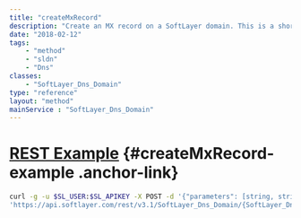```yaml
---
title: "createMxRecord"
description: "Create an MX record on a SoftLayer domain. This is a shortcut method, meant to take the work out of creating a SoftLayer_Dns_Domain_ResourceRecord if you already have a domain record available. MX records are created with a default priority of 10. createMxRecord returns the newly created SoftLayer_Dns_Domain_ResourceRecord_MxType. "
date: "2018-02-12"
tags:
    - "method"
    - "sldn"
    - "Dns"
classes:
    - "SoftLayer_Dns_Domain"
type: "reference"
layout: "method"
mainService : "SoftLayer_Dns_Domain"
---
```


# [REST Example](#createMxRecord-example) <a href="/article/rest/"><i class="fas fa-question"></i></a> {#createMxRecord-example .anchor-link} 
```bash
curl -g -u $SL_USER:$SL_APIKEY -X POST -d '{"parameters": [string, string, int, int]}' \
'https://api.softlayer.com/rest/v3.1/SoftLayer_Dns_Domain/{SoftLayer_Dns_DomainID}/createMxRecord'
```
